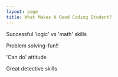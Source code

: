 ```yaml
---
layout: page
title: What Makes A Good Coding Student?
---
```


Successful 'logic' vs 'math' skills

Problem solving-fun!! 

'Can do' attitude 

Great detective skills
